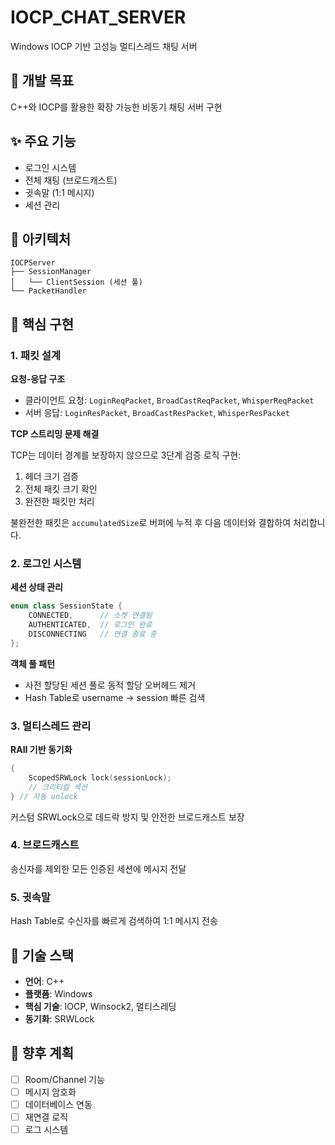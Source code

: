 # IOCP_CHAT_SERVER

Windows IOCP 기반 고성능 멀티스레드 채팅 서버

## 🎯 개발 목표
C++와 IOCP를 활용한 확장 가능한 비동기 채팅 서버 구현

## ✨ 주요 기능
- 로그인 시스템
- 전체 채팅 (브로드캐스트)
- 귓속말 (1:1 메시지)
- 세션 관리

## 📐 아키텍처

```
IOCPServer
├── SessionManager
│   └── ClientSession (세션 풀)
└── PacketHandler
```

## 🔧 핵심 구현

### 1. 패킷 설계

**요청-응답 구조**
- 클라이언트 요청: `LoginReqPacket`, `BroadCastReqPacket`, `WhisperReqPacket`
- 서버 응답: `LoginResPacket`, `BroadCastResPacket`, `WhisperResPacket`

**TCP 스트리밍 문제 해결**

TCP는 데이터 경계를 보장하지 않으므로 3단계 검증 로직 구현:
1. 헤더 크기 검증
2. 전체 패킷 크기 확인
3. 완전한 패킷만 처리

불완전한 패킷은 `accumulatedSize`로 버퍼에 누적 후 다음 데이터와 결합하여 처리합니다.

### 2. 로그인 시스템

**세션 상태 관리**
```cpp
enum class SessionState {
    CONNECTED,      // 소켓 연결됨
    AUTHENTICATED,  // 로그인 완료
    DISCONNECTING   // 연결 종료 중
};
```

**객체 풀 패턴**
- 사전 할당된 세션 풀로 동적 할당 오버헤드 제거
- Hash Table로 username → session 빠른 검색

### 3. 멀티스레드 관리

**RAII 기반 동기화**
```cpp
{
    ScopedSRWLock lock(sessionLock);
    // 크리티컬 섹션
} // 자동 unlock
```

커스텀 SRWLock으로 데드락 방지 및 안전한 브로드캐스트 보장

### 4. 브로드캐스트

송신자를 제외한 모든 인증된 세션에 메시지 전달

### 5. 귓속말

Hash Table로 수신자를 빠르게 검색하여 1:1 메시지 전송

## 🚀 기술 스택
- **언어**: C++
- **플랫폼**: Windows
- **핵심 기술**: IOCP, Winsock2, 멀티스레딩
- **동기화**: SRWLock

## 📝 향후 계획
- [ ] Room/Channel 기능
- [ ] 메시지 암호화
- [ ] 데이터베이스 연동
- [ ] 재연결 로직
- [ ] 로그 시스템
